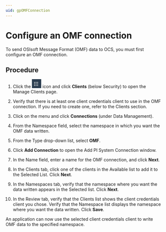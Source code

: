```yaml
---
uid: gpOMFConnection
---
```


# Configure an OMF connection

To send OSIsoft Message Format (OMF) data to OCS, you must first configure an OMF connection. 

## Procedure

1. Click the ![Menu icon](images\menu-icon.png) icon and click **Clients** (below Security) to open the Manage Clients page.

2. Verify that there is at least one client credentials client to use in the OMF connection. If you need to create one, refer to the Clients section.

1.  Click on the menu and click **Connections** (under Data Management).

2.  From the Namespace field, select the namespace in which you want the OMF data written.

3.  From the Type drop-down list, select **OMF**.

4.  Click **Add Connection** to open the Add PI System Connection window.

5.  In the Name field, enter a name for the OMF connection, and click **Next**.

6.  In the Clients tab, click one of the clients in the Available list to add it
    to the Selected List. Click **Next**.

7.  In the Namespaces tab, verify that the namespace where you want the data written appears in the Selected list. Click **Next**.
    
8.  In the Review tab, verify that the Clients list shows the client credentials
    client you chose. Verify that the Namespace list displays the namespace where you want the data written. Click **Save**.
    

An application can now use the selected client credentials client to write OMF data to the specified namespace.
    
